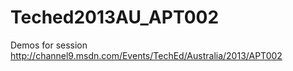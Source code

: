 Teched2013AU_APT002
===================

Demos for session http://channel9.msdn.com/Events/TechEd/Australia/2013/APT002
